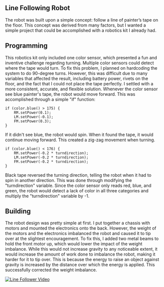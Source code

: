 ## Line Following Robot
The robot was built upon a simple concept: follow a line of painter’s tape on the floor. This concept was derived from many factors, but I wanted a simple project that could be accomplished with a robotics kit I already had. 
## Programming
This robotics kit only included one color sensor, which presented a fun and inventive challenge regarding turning. Multiple color sensors could detect where the tape would turn. To fix this problem, I planned on hardcoding the system to do 90-degree turns. However, this was difficult due to many variables that affected the result, including battery power, rivets on the floor, and the fact that I could not place the tape perfectly. 
I settled with a more consistent, accurate, and flexible solution. Whenever the color sensor see blue painter's tape, the robot would move forward. This was accomplished through a simple "if" function:
```
if (color.blue() > 175) {
    RM.setPower(0.1);
    LM.setPower(-0.1);
    FM.setPower(0.3);
}
```
If it didn't see blue, the robot would spin. When it found the tape, it would continue moving forward. This created a zig-zag movement when turning. 
```
if (color.blue() < 176) {
    RM.setPower(-0.2 * turndirection);
    LM.setPower(-0.2 * turndirection);
    FM.setPower(-0.2 * turndirection);
}
```
Black tape reversed the turning direction, telling the robot when it had to spin in another direction. This was done through modifying the "turndirection" variable. Since the color sensor only reads red, blue, and green, the robot would detect a lack of color in all three categories and multiply the "turndirection" variable by -1.
## Building
The robot design was pretty simple at first. I put together a chassis with motors and mounted the electronics onto the back. However, the weight of the motors and the electronics imbalanced the robot and caused it to tip over at the slightest encouragement. To fix this, I added two metal beams to hold the front motor up, which would lower the impact of the weight imbalance. While this would not increase gravity to any noticeable extent, it would increase the amount of work done to imbalance the robot, making it harder for it to tip over. This is because the energy to raise an object against gravity is increased by the distance over which the energy is applied. This successfully corrected the weight imbalance. 

[![Line Follower Video](https://img.youtube.com/shorts/DjIV31LQJm0.jpg)](https://www.youtube.com/shorts/DjIV31LQJm0)
